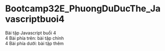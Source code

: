 # Bootcamp32E_PhuongDuDucThe_Javascriptbuoi4
Bài tập Javascript buổi 4 </br>
4 Bài phía trên: bài tập chính </br>
4 Bài phía dưới: bài tập thêm
